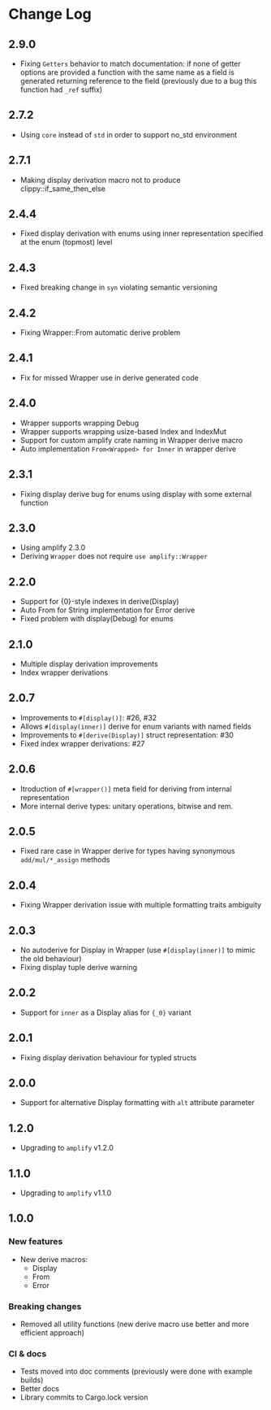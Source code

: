 Change Log
==========

2.9.0
-----
- Fixing `Getters` behavior to match documentation: if none of getter options
  are provided a function with the same name as a field is generated returning
  reference to the field (previously due to a bug this function had `_ref` 
  suffix)

2.7.2
-----
- Using `core` instead of `std` in order to support no_std environment

2.7.1
-----
- Making display derivation macro not to produce clippy::if_same_then_else

2.4.4
-----
- Fixed display derivation with enums using inner representation specified at
  the enum (topmost) level

2.4.3
-----
- Fixed breaking change in `syn` violating semantic versioning

2.4.2
-----
- Fixing Wrapper::From automatic derive problem

2.4.1
-----
- Fix for missed Wrapper use in derive generated code

2.4.0
-----
- Wrapper supports wrapping Debug
- Wrapper supports wrapping usize-based Index and IndexMut
- Support for custom amplify crate naming in Wrapper derive macro
- Auto implementation `From<Wrapped> for Inner` in wrapper derive

2.3.1
-----
- Fixing display derive bug for enums using display with some external function

2.3.0
-----
- Using amplify 2.3.0
- Deriving `Wrapper` does not require `use amplify::Wrapper`

2.2.0
-----
- Support for {0}-style indexes in derive(Display)
- Auto From<T> for String implementation for Error derive
- Fixed problem with display(Debug) for enums


2.1.0
-----
- Multiple display derivation improvements
- Index wrapper derivations


2.0.7
-----
- Improvements to `#[display()]`: #26, #32
- Allows `#[display(inner)]` derive for enum variants with named fields
- Improvements to `#[derive(Display)]` struct representation: #30
- Fixed index wrapper derivations: #27

2.0.6
-----
- Itroduction of `#[wrapper()]` meta field for deriving from internal 
  representation
- More internal derive types: unitary operations, bitwise and rem.

2.0.5
-----
- Fixed rare case in Wrapper derive for types having synonymous 
  `add/mul/*_assign` methods

2.0.4
-----
- Fixing Wrapper derivation issue with multiple formatting traits ambiguity

2.0.3
-----
- No autoderive for Display in Wrapper (use `#[display(inner)]` to mimic the
  old behaviour)
- Fixing display tuple derive warning

2.0.2
-----
- Support for `inner` as a Display alias for `{_0}` variant

2.0.1
-----
- Fixing display derivation behaviour for typled structs

2.0.0
-----
- Support for alternative Display formatting with `alt` attribute parameter

1.2.0
-----
- Upgrading to `amplify` v1.2.0

1.1.0
-----
- Upgrading to `amplify` v1.1.0

1.0.0
-----
### New features
- New derive macros:
    * Display
    * From
    * Error
### Breaking changes
- Removed all utility functions (new derive macro use better and more
  efficient approach)
### CI & docs
- Tests moved into doc comments (previously were done with example builds)
- Better docs
- Library commits to Cargo.lock version
